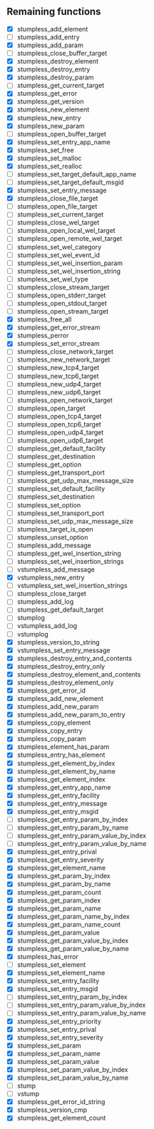 ## Remaining functions

 - [x] stumpless_add_element
 - [ ] stumpless_add_entry
 - [x] stumpless_add_param
 - [ ] stumpless_close_buffer_target
 - [x] stumpless_destroy_element
 - [x] stumpless_destroy_entry
 - [x] stumpless_destroy_param
 - [ ] stumpless_get_current_target
 - [x] stumpless_get_error
 - [x] stumpless_get_version
 - [x] stumpless_new_element
 - [x] stumpless_new_entry
 - [x] stumpless_new_param
 - [ ] stumpless_open_buffer_target
 - [x] stumpless_set_entry_app_name
 - [x] stumpless_set_free
 - [x] stumpless_set_malloc
 - [x] stumpless_set_realloc
 - [ ] stumpless_set_target_default_app_name
 - [ ] stumpless_set_target_default_msgid
 - [x] stumpless_set_entry_message
 - [x] stumpless_close_file_target
 - [ ] stumpless_open_file_target
 - [ ] stumpless_set_current_target
 - [ ] stumpless_close_wel_target
 - [ ] stumpless_open_local_wel_target
 - [ ] stumpless_open_remote_wel_target
 - [ ] stumpless_set_wel_category
 - [ ] stumpless_set_wel_event_id
 - [ ] stumpless_set_wel_insertion_param
 - [ ] stumpless_set_wel_insertion_string
 - [ ] stumpless_set_wel_type
 - [ ] stumpless_close_stream_target
 - [ ] stumpless_open_stderr_target
 - [ ] stumpless_open_stdout_target
 - [ ] stumpless_open_stream_target
 - [x] stumpless_free_all
 - [x] stumpless_get_error_stream
 - [x] stumpless_perror
 - [x] stumpless_set_error_stream
 - [ ] stumpless_close_network_target
 - [ ] stumpless_new_network_target
 - [ ] stumpless_new_tcp4_target
 - [ ] stumpless_new_tcp6_target
 - [ ] stumpless_new_udp4_target
 - [ ] stumpless_new_udp6_target
 - [ ] stumpless_open_network_target
 - [ ] stumpless_open_target
 - [ ] stumpless_open_tcp4_target
 - [ ] stumpless_open_tcp6_target
 - [ ] stumpless_open_udp4_target
 - [ ] stumpless_open_udp6_target
 - [ ] stumpless_get_default_facility
 - [ ] stumpless_get_destination
 - [ ] stumpless_get_option
 - [ ] stumpless_get_transport_port
 - [ ] stumpless_get_udp_max_message_size
 - [ ] stumpless_set_default_facility
 - [ ] stumpless_set_destination
 - [ ] stumpless_set_option
 - [ ] stumpless_set_transport_port
 - [ ] stumpless_set_udp_max_message_size
 - [ ] stumpless_target_is_open
 - [ ] stumpless_unset_option
 - [ ] stumpless_add_message
 - [ ] stumpless_get_wel_insertion_string
 - [ ] stumpless_set_wel_insertion_strings
 - [ ] vstumpless_add_message
 - [x] vstumpless_new_entry
 - [ ] vstumpless_set_wel_insertion_strings
 - [ ] stumpless_close_target
 - [ ] stumpless_add_log
 - [ ] stumpless_get_default_target
 - [ ] stumplog
 - [ ] vstumpless_add_log
 - [ ] vstumplog
 - [x] stumpless_version_to_string
 - [x] vstumpless_set_entry_message
 - [x] stumpless_destroy_entry_and_contents
 - [x] stumpless_destroy_entry_only
 - [x] stumpless_destroy_element_and_contents
 - [x] stumpless_destroy_element_only
 - [x] stumpless_get_error_id
 - [x] stumpless_add_new_element
 - [x] stumpless_add_new_param
 - [x] stumpless_add_new_param_to_entry
 - [x] stumpless_copy_element
 - [x] stumpless_copy_entry
 - [x] stumpless_copy_param
 - [x] stumpless_element_has_param
 - [x] stumpless_entry_has_element
 - [x] stumpless_get_element_by_index
 - [x] stumpless_get_element_by_name
 - [x] stumpless_get_element_index
 - [x] stumpless_get_entry_app_name
 - [x] stumpless_get_entry_facility
 - [x] stumpless_get_entry_message
 - [x] stumpless_get_entry_msgid
 - [ ] stumpless_get_entry_param_by_index
 - [ ] stumpless_get_entry_param_by_name
 - [ ] stumpless_get_entry_param_value_by_index
 - [ ] stumpless_get_entry_param_value_by_name
 - [x] stumpless_get_entry_prival
 - [x] stumpless_get_entry_severity
 - [x] stumpless_get_element_name
 - [x] stumpless_get_param_by_index
 - [x] stumpless_get_param_by_name
 - [x] stumpless_get_param_count
 - [x] stumpless_get_param_index
 - [x] stumpless_get_param_name
 - [x] stumpless_get_param_name_by_index
 - [x] stumpless_get_param_name_count
 - [x] stumpless_get_param_value
 - [x] stumpless_get_param_value_by_index
 - [x] stumpless_get_param_value_by_name
 - [x] stumpless_has_error
 - [ ] stumpless_set_element
 - [x] stumpless_set_element_name
 - [x] stumpless_set_entry_facility
 - [x] stumpless_set_entry_msgid
 - [ ] stumpless_set_entry_param_by_index
 - [ ] stumpless_set_entry_param_value_by_index
 - [ ] stumpless_set_entry_param_value_by_name
 - [x] stumpless_set_entry_priority
 - [x] stumpless_set_entry_prival
 - [x] stumpless_set_entry_severity
 - [x] stumpless_set_param
 - [x] stumpless_set_param_name
 - [x] stumpless_set_param_value
 - [x] stumpless_set_param_value_by_index
 - [x] stumpless_set_param_value_by_name
 - [ ] stump
 - [ ] vstump
 - [x] stumpless_get_error_id_string
 - [x] stumpless_version_cmp
 - [x] stumpless_get_element_count
